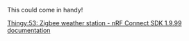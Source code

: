 
This could come in handy!

[Thingy:53: Zigbee weather station - nRF Connect SDK 1.9.99 documentation](https://developer.nordicsemi.com/nRF_Connect_SDK/doc/latest/nrf/applications/zigbee_weather_station/README.html)